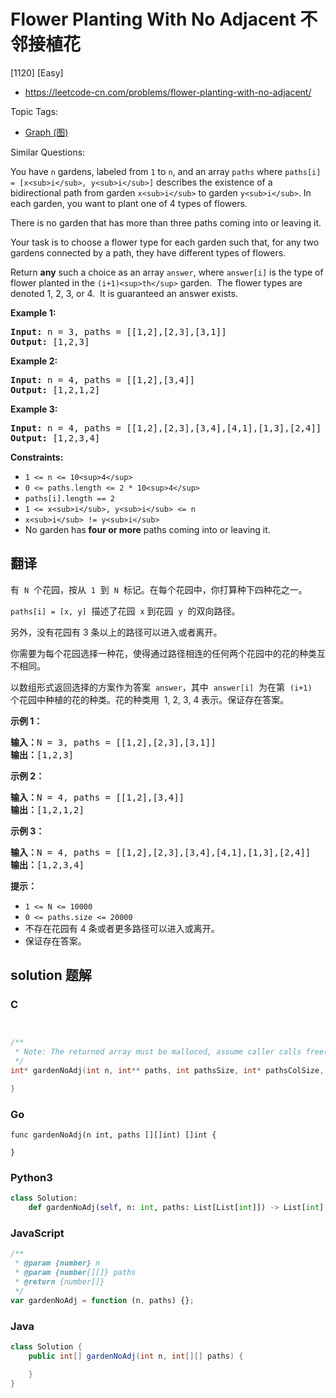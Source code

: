 # Flower Planting With No Adjacent 不邻接植花

[1120] [Easy]

- https://leetcode-cn.com/problems/flower-planting-with-no-adjacent/

Topic Tags:

- [Graph (图)](https://leetcode-cn.com/tag/graph/)

Similar Questions:

You have `n` gardens, labeled from `1` to `n`, and an array `paths` where `paths[i] = [x<sub>i</sub>, y<sub>i</sub>]` describes the existence of a bidirectional path from garden `x<sub>i</sub>` to garden `y<sub>i</sub>`. In each garden, you want to plant one of 4 types of flowers.

There is no garden that has more than three paths coming into or leaving it.

Your task is to choose a flower type for each garden such that, for any two gardens connected by a path, they have different types of flowers.

Return **any** such a choice as an array `answer`, where `answer[i]` is the type of flower planted in the `(i+1)<sup>th</sup>` garden.  The flower types are denoted 1, 2, 3, or 4.  It is guaranteed an answer exists.

**Example 1:**

<pre><strong>Input:</strong> n = 3, paths = [[1,2],[2,3],[3,1]]
<strong>Output:</strong> [1,2,3]
</pre>

**Example 2:**

<pre><strong>Input:</strong> n = 4, paths = [[1,2],[3,4]]
<strong>Output:</strong> [1,2,1,2]
</pre>

**Example 3:**

<pre><strong>Input:</strong> n = 4, paths = [[1,2],[2,3],[3,4],[4,1],[1,3],[2,4]]
<strong>Output:</strong> [1,2,3,4]
</pre>

**Constraints:**

- `1 <= n <= 10<sup>4</sup>`
- `0 <= paths.length <= 2 * 10<sup>4</sup>`
- `paths[i].length == 2`
- `1 <= x<sub>i</sub>, y<sub>i</sub> <= n`
- `x<sub>i</sub> != y<sub>i</sub>`
- No garden has **four or more** paths coming into or leaving it.

## 翻译

有  `N`  个花园，按从  `1`  到  `N`  标记。在每个花园中，你打算种下四种花之一。

`paths[i] = [x, y]`  描述了花园  `x` 到花园  `y`  的双向路径。

另外，没有花园有 3 条以上的路径可以进入或者离开。

你需要为每个花园选择一种花，使得通过路径相连的任何两个花园中的花的种类互不相同。

以数组形式返回选择的方案作为答案  `answer`，其中  `answer[i]`  为在第  `(i+1)`  个花园中种植的花的种类。花的种类用  1, 2, 3, 4 表示。保证存在答案。

**示例 1：**

<pre><strong>输入：</strong>N = 3, paths = [[1,2],[2,3],[3,1]]
<strong>输出：</strong>[1,2,3]
</pre>

**示例 2：**

<pre><strong>输入：</strong>N = 4, paths = [[1,2],[3,4]]
<strong>输出：</strong>[1,2,1,2]
</pre>

**示例 3：**

<pre><strong>输入：</strong>N = 4, paths = [[1,2],[2,3],[3,4],[4,1],[1,3],[2,4]]
<strong>输出：</strong>[1,2,3,4]
</pre>

**提示：**

- `1 <= N <= 10000`
- `0 <= paths.size <= 20000`
- 不存在花园有 4 条或者更多路径可以进入或离开。
- 保证存在答案。

## solution 题解

### C

```c


/**
 * Note: The returned array must be malloced, assume caller calls free().
 */
int* gardenNoAdj(int n, int** paths, int pathsSize, int* pathsColSize, int* returnSize){

}
```

### Go

```golang
func gardenNoAdj(n int, paths [][]int) []int {

}
```

### Python3

```python
class Solution:
    def gardenNoAdj(self, n: int, paths: List[List[int]]) -> List[int]:
```

### JavaScript

```javascript
/**
 * @param {number} n
 * @param {number[][]} paths
 * @return {number[]}
 */
var gardenNoAdj = function (n, paths) {};
```

### Java

```java
class Solution {
    public int[] gardenNoAdj(int n, int[][] paths) {

    }
}
```
